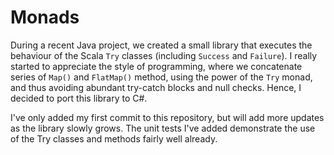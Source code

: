 # Monads
During a recent Java project, we created a small library that executes the behaviour of the Scala `Try` classes (including `Success` and `Failure`). I really started to appreciate the style of programming, where we concatenate series of `Map()` and `FlatMap()` method, using the power of the `Try` monad, and thus avoiding abundant try-catch blocks and null checks.
Hence, I decided to port this library to C#. 

I've only added my first commit to this repository, but will add more updates as the library slowly grows. The unit tests I've added demonstrate the use of the Try classes and methods fairly well already.

